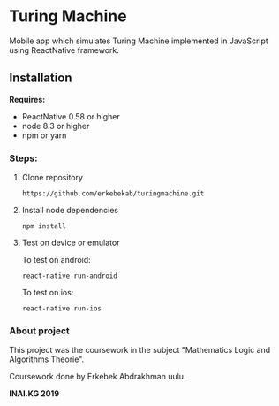 # Turing Machine
Mobile app which simulates Turing Machine implemented in JavaScript using ReactNative framework.

## Installation

**Requires:**
* ReactNative 0.58 or higher
* node 8.3 or higher 
* npm or yarn

### Steps:

1. Clone repository

   `https://github.com/erkebekab/turingmachine.git`


2. Install node dependencies

   `npm install`


3. Test on device or emulator

    To test on android:
    
      `react-native run-android`

   To test on ios:
   
      `react-native run-ios`


### About project

This project was the coursework in the subject "Mathematics Logic and Algorithms Theorie".

Coursework done by Erkebek Abdrakhman uulu.

**INAI.KG 2019**
